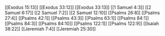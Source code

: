 [[Exodus 15:13]]
[[Exodus 33:12]]
[[Exodus 33:13]]
[[1 Samuel 4:3]]
[[2 Samuel 6:17]]
[[2 Samuel 7:2]]
[[2 Samuel 12:10]]
[[Psalms 26:8]]
[[Psalms 27:4]]
[[Psalms 42:1]]
[[Psalms 43:3]]
[[Psalms 63:1]]
[[Psalms 84:1]]
[[Psalms 84:3]]
[[Psalms 84:10]]
[[Psalms 122:1]]
[[Psalms 122:9]]
[[Isaiah 38:22]]
[[Jeremiah 7:4]]
[[Jeremiah 25:30]]
